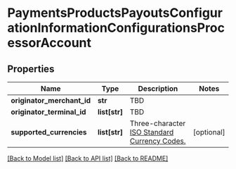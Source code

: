 # PaymentsProductsPayoutsConfigurationInformationConfigurationsProcessorAccount

## Properties
Name | Type | Description | Notes
------------ | ------------- | ------------- | -------------
**originator_merchant_id** | **str** | TBD | 
**originator_terminal_id** | **list[str]** | TBD | 
**supported_currencies** | **list[str]** | Three-character [ISO Standard Currency Codes.](http://apps.cybersource.com/library/documentation/sbc/quickref/currencies.pdf) | [optional] 

[[Back to Model list]](../README.md#documentation-for-models) [[Back to API list]](../README.md#documentation-for-api-endpoints) [[Back to README]](../README.md)


